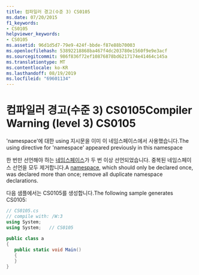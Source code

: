 ```yaml
---
title: 컴파일러 경고(수준 3) CS0105
ms.date: 07/20/2015
f1_keywords:
- CS0105
helpviewer_keywords:
- CS0105
ms.assetid: 96d1d5d7-79e9-424f-bbde-f87e88b70003
ms.openlocfilehash: 53892218868ba467f4dc203780e1560f9e9e3acf
ms.sourcegitcommit: 986f836f72ef10876878bd6217174e41464c145a
ms.translationtype: MT
ms.contentlocale: ko-KR
ms.lasthandoff: 08/19/2019
ms.locfileid: "69601134"
---
```

# <a name="compiler-warning-level-3-cs0105"></a><span data-ttu-id="cddbc-102">컴파일러 경고(수준 3) CS0105</span><span class="sxs-lookup"><span data-stu-id="cddbc-102">Compiler Warning (level 3) CS0105</span></span>
<span data-ttu-id="cddbc-103">'namespace'에 대한 using 지시문을 이미 이 네임스페이스에서 사용했습니다.</span><span class="sxs-lookup"><span data-stu-id="cddbc-103">The using directive for 'namespace' appeared previously in this namespace</span></span>  
  
 <span data-ttu-id="cddbc-104">한 번만 선언해야 하는 [네임스페이스](../language-reference/keywords/namespace.md)가 두 번 이상 선언되었습니다. 중복된 네임스페이스 선언을 모두 제거합니다.</span><span class="sxs-lookup"><span data-stu-id="cddbc-104">A [namespace](../language-reference/keywords/namespace.md), which should only be declared once, was declared more than once; remove all duplicate namespace declarations.</span></span>  
  
 <span data-ttu-id="cddbc-105">다음 샘플에서는 CS0105를 생성합니다.</span><span class="sxs-lookup"><span data-stu-id="cddbc-105">The following sample generates CS0105:</span></span>  
  
```csharp  
// CS0105.cs  
// compile with: /W:3  
using System;  
using System;   // CS0105  
  
public class a  
{  
   public static void Main()  
   {  
   }  
}  
```
